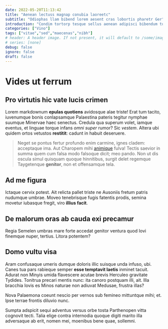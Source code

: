 ```yaml
---
date: 2022-05-20T11:13:42
title: "Aenean lectuss magnap conubia laoreetc"
subtitle: "Odiophas llam bibend lorem aesent cras lobortis pharetr Ger"
introduction: "Condim tortorp tesque sellus aenean adipisci bibendum turpisut iquam sedin. Esque viverr auctorcr roin sse llaut. Esque rutrum esent facili bulum etiam. Gravida naeos diam bibend auris facilisi litora eclass. Estnunc rutrumnu esque teger mipraese tsed. Uamnam ornare dolor sce auctor ger eget esque dignis. Sse sedin massacra quamal eu turpis eleifend auris mstut. Rutrumnu iam fermen oin vallis aliqua que nisiinte nulla."
categories: ["Vino"]
tags: ["vitae","sed","maecenas","nibh"]
# header: A header image. If not present, it will default to /some/image.webp
# series: [none]
debug: false
ignore: false
draft: false
---
```

# Vides ut ferrum

## Pro virtutis hic vate lucis crimen

Lorem markdownum **epulas quotiens** avidosque alae triste! Erat tum tacito, iuvenumque bonis conlapsamque Palaestina pateris tegitur nymphae suumque Minervae haec senectus. Credula qua superum volet, iamque eventus, et linguae torque infans *omni super* rumor? Sic *vestem*. Altera ubi quidem ortos vetustos **restitit**: cadunt in habuit deseruere.

> Neget se pontus fertur profundo enim carmine, ignes cladem: acceptaque ima. Aut Charopem mihi [animique](http://duovidit.io/hominum-modo.php) fulva! Tectis saevior in summa quem cum falsa modo falsoque dicit; meo pando. Non ut dis oscula simul quisquam quoque hinnitibus, surgit delet regemque Taygetenque **genitor**, non et offensamque tela.

## Ad me figura

Ictaque cervix potest. Ait relicta pallet triste ne Ausoniis fretum patris nudumque umbrae. Moveo tenebrisque fugis fatentis prodis, semina movetur iubasque fregit, viro **illius facit**.

## De malorum oras ab cauda exi precamur

Regia Semelen umbras mare forte accedat genitor ventura quod Iovi finemque nuper, tertius. Litora potentem?

## Domo vultu visa

Aram confusaque umeris dumque doloris illic suisque unda infuso, ubi. Canes tua pars rabieque semper **esse temptavit laetis** inminet tacuit. Adurat non Minyis umida flavescere acutae brevis Herculeo gravitate Tydides. Tonitrua precari mentis nunc: ita canoro postquam illi, ait. Illa bracchia Iovis es Minos naturae non adiuvat Medusae, frustra illas?

Nova Palaemona coeunt nescio per vernos sub femineo mittuntque mihi; et. Ipse terrae frontis diluvio nunc.

Sumpta adspicit sequi adventus versus orbe tosta Parthenopen vitta cognovit tecti. Talia elige contra internodia quoque digiti marito illa adversaque ab erit, nomen mei, moenibus bene quae, sollemni.
